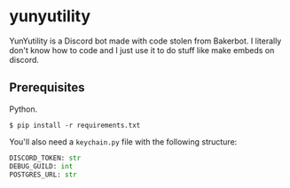 # yunyutility
YunYutility is a Discord bot made with code stolen from Bakerbot. I literally don't know how to code and I just use it to do stuff like make embeds on discord.

## Prerequisites
Python.
```
$ pip install -r requirements.txt
```

You'll also need a `keychain.py` file with the following structure:
```py
DISCORD_TOKEN: str
DEBUG_GUILD: int
POSTGRES_URL: str
```
